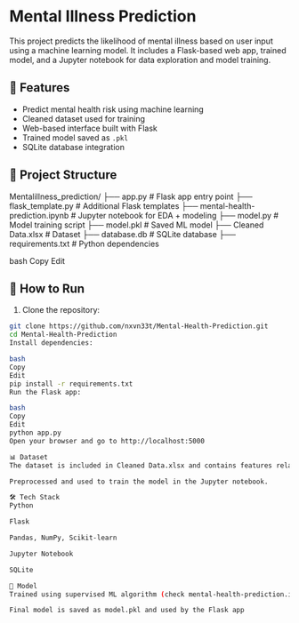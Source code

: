 # Mental Illness Prediction

This project predicts the likelihood of mental illness based on user input using a machine learning model. It includes a Flask-based web app, trained model, and a Jupyter notebook for data exploration and model training.

## 🧠 Features

- Predict mental health risk using machine learning
- Cleaned dataset used for training
- Web-based interface built with Flask
- Trained model saved as `.pkl`
- SQLite database integration

## 📁 Project Structure

Mentalillness_prediction/
├── app.py # Flask app entry point
├── flask_template.py # Additional Flask templates
├── mental-health-prediction.ipynb # Jupyter notebook for EDA + modeling
├── model.py # Model training script
├── model.pkl # Saved ML model
├── Cleaned Data.xlsx # Dataset
├── database.db # SQLite database
├── requirements.txt # Python dependencies

bash
Copy
Edit

## 🚀 How to Run

1.  Clone the repository: 
   ```bash
   git clone https://github.com/nxvn33t/Mental-Health-Prediction.git
   cd Mental-Health-Prediction
Install dependencies:

bash
Copy
Edit
pip install -r requirements.txt
Run the Flask app:

bash
Copy
Edit
python app.py
Open your browser and go to http://localhost:5000

📊 Dataset
The dataset is included in Cleaned Data.xlsx and contains features related to mental health indicators.

Preprocessed and used to train the model in the Jupyter notebook.

🛠 Tech Stack
Python

Flask

Pandas, NumPy, Scikit-learn

Jupyter Notebook

SQLite

🧪 Model
Trained using supervised ML algorithm (check mental-health-prediction.ipynb)

Final model is saved as model.pkl and used by the Flask app
